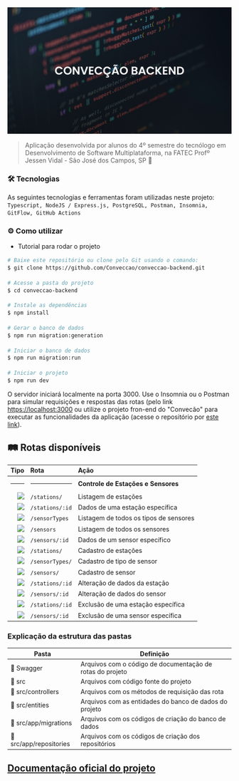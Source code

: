 <img src = "https://github.com/Conveccao/conveccao-backend/blob/develop/docs/conveccao-backend.png">

> Aplicação desenvolvida por alunos do 4º semestre do tecnólogo em Desenvolvimento de Software Multiplataforma, na FATEC Profº Jessen Vidal - São José dos Campos, SP :rocket:

### :hammer_and_wrench: Tecnologias

As seguintes tecnologias e ferramentas foram utilizadas neste projeto: `Typescript, NodeJS / Express.js, PostgreSQL, Postman, Insomnia, GitFlow, GitHub Actions`

### :gear: Como utilizar

<!-- Para consumir esta API, é preciso seguir o passo a passo abaixo ou utilizar a URL do serviço em nuvem (através deste link: [https://help-duck-tickets.herokuapp.com/tickets/](https://help-duck-tickets.herokuapp.com/tickets/)). -->

- Tutorial para rodar o projeto

```bash
# Baixe este repositório ou clone pelo Git usando o comando:
$ git clone https://github.com/Conveccao/conveccao-backend.git

# Acesse a pasta do projeto
$ cd conveccao-backend

# Instale as dependências
$ npm install

# Gerar o banco de dados
$ npm run migration:generation

# Iniciar o banco de dados
$ npm run migration:run

# Iniciar o projeto
$ npm run dev


```
O servidor iniciará localmente na porta 3000. Use o Insomnia ou o Postman para simular requisições e respostas das rotas (pelo link [https://localhost:3000]((https://localhost:3000)) ou utilize o projeto fron-end do "Convecão" para executar as funcionalidades da aplicação (acesse o repositório por [este link](https://github.com/Conveccao/conveccao-frontend)).

## :railway_track: Rotas disponíveis
<div>
  
|                                                                    Tipo | Rota                                 | Ação                            |
| ----------------------------------------------------------------------: | :----------------------------------- | :------------------------------ |
|   <hr>                                                                  | <hr>                                 | **Controle de Estações e Sensores**        |
| [![](https://img.shields.io/badge/GET-2E8B57?style=for-the-badge)]() | `/stations/` | Listagem de estações|
| [![](https://img.shields.io/badge/GET-2E8B57?style=for-the-badge)]() | `/stations/:id`| Dados de uma estação específica|
| [![](https://img.shields.io/badge/GET-2E8B57?style=for-the-badge)]() | `/sensorTypes`| Listagem de todos os tipos de sensores|
| [![](https://img.shields.io/badge/GET-2E8B57?style=for-the-badge)]() | `/sensors`| Listagem de todos os sensores|
| [![](https://img.shields.io/badge/GET-2E8B57?style=for-the-badge)]() | `/sensors/:id`| Dados de um sensor específico |
| [![](https://img.shields.io/badge/POST-4682B4?style=for-the-badge)]() | `/stations/`| Cadastro de estações |
| [![](https://img.shields.io/badge/POST-4682B4?style=for-the-badge)]() | `/sensorTypes/`| Cadastro de tipo de sensor|
| [![](https://img.shields.io/badge/POST-4682B4?style=for-the-badge)]() | `/sensors/`| Cadastro de sensor | 
| [![](https://img.shields.io/badge/PUT-9370DB?style=for-the-badge)]() | `/stations/:id`| Alteração de dados da estação |
| [![](https://img.shields.io/badge/PUT-9370DB?style=for-the-badge)]() | `/sensors/:id`| Alteração de dados do sensor |
| [![](https://img.shields.io/badge/DELETE-CD853F?style=for-the-badge)]() | `/stations/:id`| Exclusão de uma estação específica
| [![](https://img.shields.io/badge/DELETE-CD853F?style=for-the-badge)]() | `/sensors/:id`| Exclusão de uma sensor específica

</div>

### Explicação da estrutura das pastas

| Pasta                                                       | Definição                                                                       |
| ----------------------------------------------------------- | ------------------------------------------------------------------------------- |
| :open_file_folder: Swagger                                     | Arquivos com o código de documentação de rotas do projeto                                          |
| :open_file_folder: src                               | Arquivos com código fonte do projeto |
| :open_file_folder: src/controllers                          | Arquivos com os métodos de requisição das rota|
| :open_file_folder: src/entities                             | Arquivos com as entidades do banco de dados do projeto|
| :open_file_folder: src/app/migrations | Arquivos com os códigos de criação do banco de dados |
| :open_file_folder: src/app/repositories | Arquivos com os códigos de criação dos repositórios |




## [Documentação oficial do projeto](https://github.com/Conveccao/conveccao-documentacao)

<br>

